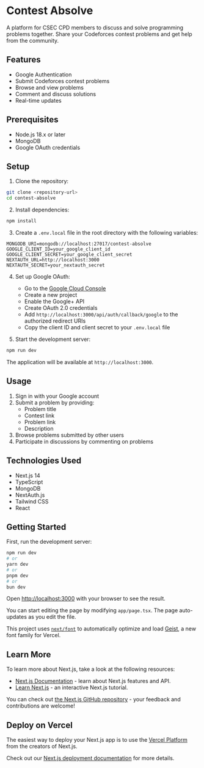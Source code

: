 # Contest Absolve

A platform for CSEC CPD members to discuss and solve programming problems together. Share your Codeforces contest problems and get help from the community.

## Features

- Google Authentication
- Submit Codeforces contest problems
- Browse and view problems
- Comment and discuss solutions
- Real-time updates

## Prerequisites

- Node.js 18.x or later
- MongoDB
- Google OAuth credentials

## Setup

1. Clone the repository:
```bash
git clone <repository-url>
cd contest-absolve
```

2. Install dependencies:
```bash
npm install
```

3. Create a `.env.local` file in the root directory with the following variables:
```
MONGODB_URI=mongodb://localhost:27017/contest-absolve
GOOGLE_CLIENT_ID=your_google_client_id
GOOGLE_CLIENT_SECRET=your_google_client_secret
NEXTAUTH_URL=http://localhost:3000
NEXTAUTH_SECRET=your_nextauth_secret
```

4. Set up Google OAuth:
   - Go to the [Google Cloud Console](https://console.cloud.google.com/)
   - Create a new project
   - Enable the Google+ API
   - Create OAuth 2.0 credentials
   - Add `http://localhost:3000/api/auth/callback/google` to the authorized redirect URIs
   - Copy the client ID and client secret to your `.env.local` file

5. Start the development server:
```bash
npm run dev
```

The application will be available at `http://localhost:3000`.

## Usage

1. Sign in with your Google account
2. Submit a problem by providing:
   - Problem title
   - Contest link
   - Problem link
   - Description
3. Browse problems submitted by other users
4. Participate in discussions by commenting on problems

## Technologies Used

- Next.js 14
- TypeScript
- MongoDB
- NextAuth.js
- Tailwind CSS
- React

## Getting Started

First, run the development server:

```bash
npm run dev
# or
yarn dev
# or
pnpm dev
# or
bun dev
```

Open [http://localhost:3000](http://localhost:3000) with your browser to see the result.

You can start editing the page by modifying `app/page.tsx`. The page auto-updates as you edit the file.

This project uses [`next/font`](https://nextjs.org/docs/app/building-your-application/optimizing/fonts) to automatically optimize and load [Geist](https://vercel.com/font), a new font family for Vercel.

## Learn More

To learn more about Next.js, take a look at the following resources:

- [Next.js Documentation](https://nextjs.org/docs) - learn about Next.js features and API.
- [Learn Next.js](https://nextjs.org/learn) - an interactive Next.js tutorial.

You can check out [the Next.js GitHub repository](https://github.com/vercel/next.js) - your feedback and contributions are welcome!

## Deploy on Vercel

The easiest way to deploy your Next.js app is to use the [Vercel Platform](https://vercel.com/new?utm_medium=default-template&filter=next.js&utm_source=create-next-app&utm_campaign=create-next-app-readme) from the creators of Next.js.

Check out our [Next.js deployment documentation](https://nextjs.org/docs/app/building-your-application/deploying) for more details.
